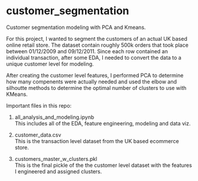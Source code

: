 # customer_segmentation
Customer segmentation modeling with PCA and Kmeans.

For this project, I wanted to segment the customers of an actual UK based online retail store. The dataset contain roughly 500k orders that took place between 01/12/2009 and 09/12/2011.
Since each row contained an individual transaction, after some EDA, I needed to convert the data to a unique customer level for modeling. 

After creating the customer level features, I performed PCA to determine how many compenents were actually needed and used the elbow and silhoutte methods to determine the optimal number of clusters to use with KMeans.

Important files in this repo:

1) all_analysis_and_modeling.ipynb<br>
This includes all of the EDA, feature engineering, modeling and data viz. 

2) customer_data.csv<br>
This is the transaction level dataset from the UK based ecommerce store. 

3) customers_master_w_clusters.pkl<br>
This is the final pickle of the the customer level dataset with the features I engineered and assigned clusters.
